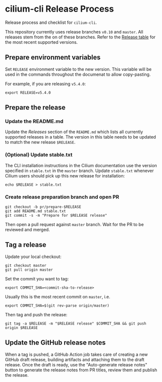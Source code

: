 # cilium-cli Release Process

Release process and checklist for `cilium-cli`.

This repository currently uses release branches `v0.10` and `master`. All releases stem from
the on of these branches. Refer to the [Release
table](https://github.com/cilium/cilium-cli#releases) for the most recent supported versions.

## Prepare environment variables

Set `RELEASE` environment variable to the new version. This variable will be
used in the commands throughout the documenat to allow copy-pasting.

For example, if you are releasing `v5.4.0`:

    export RELEASE=v5.4.0

## Prepare the release

### Update the README.md

Update the *Releases* section of the `README.md` which lists all currently
supported releases in a table. The version in this table needs to be updated to
match the new release `$RELEASE`.

### (Optional) Update stable.txt

The CLI installation instructions in the Cilium documentation use the version
specified in `stable.txt` in the `master` branch. Update `stable.txt` whenever
Cilium users should pick up this new release for installation:

    echo $RELEASE > stable.txt

### Create release preparation branch and open PR

    git checkout -b pr/prepare-$RELEASE
    git add README.md stable.txt
    git commit -s -m "Prepare for $RELEASE release"

Then open a pull request against `master` branch. Wait for the PR to be reviewed and merged.

## Tag a release

Update your local checkout:

    git checkout master
    git pull origin master

Set the commit you want to tag:

    export COMMIT_SHA=<commit-sha-to-release>

Usually this is the most recent commit on `master`, i.e.

    export COMMIT_SHA=$(git rev-parse origin/master)

Then tag and push the release:

    git tag -a $RELEASE -m "$RELEASE release" $COMMIT_SHA && git push origin $RELEASE

## Update the GitHub release notes

When a tag is pushed, a GitHub Action job takes care of creating a new GitHub
draft release, building artifacts and attaching them to the draft release. Once
the draft is ready, use the "Auto-generate release notes" button to generate
the release notes from PR titles, review them and publish the release.

